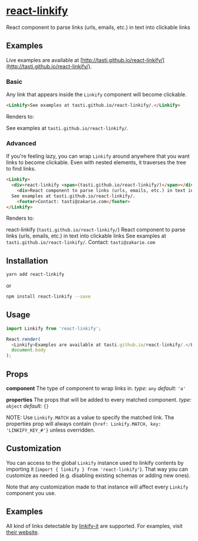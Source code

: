 # [react-linkify](http://tasti.github.io/react-linkify/)
React component to parse links (urls, emails, etc.) in text into clickable links

## Examples

Live examples are available at [http://tasti.github.io/react-linkify/](http://tasti.github.io/react-linkify/).

### Basic

Any link that appears inside the `Linkify` component will become clickable.

```html
<Linkify>See examples at tasti.github.io/react-linkify/.</Linkify>
```

Renders to:

See examples at `tasti.github.io/react-linkify/`.

### Advanced

If you're feeling lazy, you can wrap `Linkify` around anywhere that you want links to become clickable. Even with nested elements, it traverses the tree to find links.

```html
<Linkify>
  <div>react-linkify <span>(tasti.github.io/react-linkify/)</span></div>
    <div>React component to parse links (urls, emails, etc.) in text into clickable links</div>
  See examples at tasti.github.io/react-linkify/.
    <footer>Contact: tasti@zakarie.com</footer>
</Linkify>
```

Renders to:

react-linkify (`tasti.github.io/react-linkify/`)
React component to parse links (urls, emails, etc.) in text into clickable links
See examples at `tasti.github.io/react-linkify/`.
Contact: `tasti@zakarie.com`


## Installation

```sh
yarn add react-linkify
```

or

```sh
npm install react-linkify --save
```

## Usage

```js
import Linkify from 'react-linkify';

React.render(
  <Linkify>Examples are available at tasti.github.io/react-linkify/.</Linkify>,
  document.body
);
```

## Props

**component**
The type of component to wrap links in.
_type:_ `any`
_default:_ `'a'`

**properties**
The props that will be added to every matched component.
_type:_ `object`
_default:_ `{}`

NOTE: Use `Linkify.MATCH` as a value to specify the matched link. The properties prop will always contain `{href: Linkify.MATCH, key: 'LINKIFY_KEY_#'}` unless overridden.


## Customization

You can access to the global `Linkify` instance used to linkify contents by importing it (`import { linkify } from 'react-linkify'`).
That way you can customize as needed (e.g. disabling existing schemas or adding new ones).

Note that any customization made to that instance will affect every `Linkify` component you use.

## Examples

All kind of links detectable by
[linkify-it](https://github.com/markdown-it/linkify-it) are supported. For
examples, visit [their website](http://markdown-it.github.io/linkify-it/).
